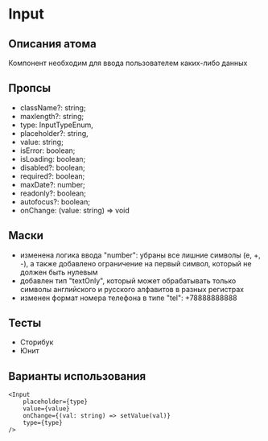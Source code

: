 # Input
## Описания атома
Компонент необходим для ввода пользователем каких-либо данных
## Пропсы
-    className?: string;
-    maxlength?: string;
-    type: InputTypeEnum,
-    placeholder?: string,
-    value: string;
-    isError: boolean;
-    isLoading: boolean;
-    disabled?: boolean;
-    required?: boolean;
-    maxDate?: number;
-    readonly?: boolean;
-    autofocus?: boolean;
-    onChange: (value: string) => void
## Маски
- изменена логика ввода "number": убраны все лишние символы (е, +, -), а также добавлено ограничение на первый символ, который не должен быть нулевым
- добавлен тип "textOnly", который может обрабатывать только символы английского и русского алфавитов в разных регистрах
- изменен формат номера телефона в типе "tel":  +78888888888
## Тесты
- Сторибук
- Юнит
## Варианты использования
    <Input
        placeholder={type}
        value={value}
        onChange={(val: string) => setValue(val)}
        type={type}
    />



